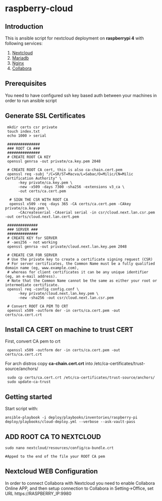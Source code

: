 # raspberry-cloud



## Introduction

This is ansible script for nextcloud deployment on **raspberrypi 4** with following services:
1. [Nextcloud](https://nextcloud.com/)
1. [Mariadb](https://mariadb.org/)
1. [Nginx](https://www.nginx.com/)
1. [Collabora](https://www.collaboraoffice.com/)

## Prerequisites
You need to have configured ssh key based auth between your machines in order to run ansible script

## Generate SSL Certificates 
```
 mkdir certs csr private
 touch index.txt
 echo 1000 > serial
 
 ###############
 ### ROOT CA ###
 ###############
 # CREATE ROOT CA KEY
 openssl genrsa -out private/ca.key.pem 2048
 
 # CREATE ROOT CA cert, this is also ca-chain.cert.pem
 openssl req -subj "/C=SR/ST=Macva/L=Sabac/O=Milic/CN=Milic Certification Authority" \
      -key private/ca.key.pem \
      -new -x509 -days 7300 -sha256 -extensions v3_ca \
      -out certs/ca.cert.pem
      
  # SIGN THE CSR WITH ROOT CA
  openssl x509 -req -days 365 -CA certs/ca.cert.pem -CAkey private/ca.key.pem \
      -CAcreateserial -CAserial serial -in csr/cloud.next.lan.csr.pem -out certs/cloud.next.lan.cert.pem

 ##############
 ### SERVER ###
 ##############
 # CREATE KEY for SERVER
 # -aes256 - not working 
 openssl genrsa -out private/cloud.next.lan.key.pem 2048
 
 # CREATE CSR FOR SERVER
 # Use the private key to create a certificate signing request (CSR)
 # For server certificates, the Common Name must be a fully qualified domain name (eg, www.example.com), 
 # whereas for client certificates it can be any unique identifier (eg, an e-mail address). 
 # Note that the Common Name cannot be the same as either your root or intermediate certificate.
 openssl req -config config.conf \
      -key private/cloud.next.lan.key.pem \
      -new -sha256 -out csr/cloud.next.lan.csr.pem

 # Convert ROOT CA PEM TO CRT
 openssl x509 -outform der -in certs/ca.cert.pem -out certs/ca.cert.crt
```

## Install CA CERT on machine to trust CERT
First, convert CA pem to crt 
```
 openssl x509 -outform der -in certs/ca.cert.pem -out certs/ca.cert.crt                              
```
For arch distros copy **ca-chain.cert.crt** into /etc/ca-certificates/trust-source/anchors/
```
 sudo cp certs/ca.cert.crt /etc/ca-certificates/trust-source/anchors/
 sudo update-ca-trust 
```

## Getting started
Start script with:
```
ansible-playbook -i deploy/playbooks/inventories/raspberry-pi deploy/playbooks/cloud-deploy.yml --verbose --ask-vault-pass
```

## ADD ROOT CA TO NEXTCLOUD
```
sudo nano nextcloud/resources/config/ca-bundle.crt

#Apped to the end of the file your ROOT CA pem 
```

## Nextcloud WEB Configuration
In order to connect Collabora with Nextcloud you need to enable Collabora Online APP,
and then setup connection to Collabora in Setting->Office, set URL https://RASPBERRY_IP:9980